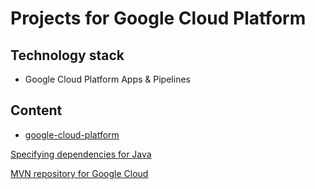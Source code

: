 # Projects for Google Cloud Platform

## Technology stack
* Google Cloud Platform Apps & Pipelines
	
## Content
- [google-cloud-platform](/google-cloud-platform/README.md)

[Specifying dependencies for Java](https://cloud.google.com/appengine/docs/standard/java11/specifying-dependencies)

[MVN repository for Google Cloud](https://mvnrepository.com/artifact/com.google.cloud)
